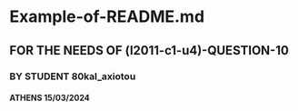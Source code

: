 # Example-of-README.md
## FOR THE NEEDS OF (l2011-c1-u4)-QUESTION-10
### BY STUDENT 80kal_axiotou
#### ATHENS 15/03/2024
